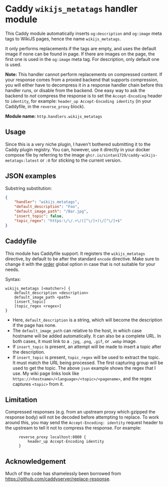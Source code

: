 Caddy `wikijs_metatags` handler module
=======================================

This Caddy module automatically inserts `og:description` and `og:image` meta tags to WikiJS pages, hence the name `wikijs_metatags`.

It only performs replacements if the tags are empty, and uses the default image if none can be found in page. If there are images on the page,
the first one is used in the `og:image` meta tag. For description, only default one is used.

**Note:** This handler cannot perform replacements on compressed content. If your response comes from a proxied backend that supports compression,
you will either have to decompress it in a response handler chain before this handler runs, or disable from the backend. One easy way to ask the
backend to _not_ compress the response is to set the `Accept-Encoding` header to `identity`, for example: `header_up Accept-Encoding identity`
(in your Caddyfile, in the `reverse_proxy` block).

**Module name:** `http.handlers.wikijs_metatags`

## Usage

Since this is a very niche plugin, I haven't bothered submitting it to the Caddy plugin registry. You can, however, use it directly in your
docker compose file by referring to the image `ghcr.io/sintan1729/caddy-wikijs-metatags:latest` or `:0` for sticking to the current version.


## JSON examples

Substring substitution:

```json
{
	"handler": "wikijs_metatags",
	"default_description": "Foo",
	"default_image_path": "/Bar.jpg",
	"insert_topic": false,
	"topic_regex": "https:\/\/.+\/([^\/]+)\/[^\/]+$"
}
```


## Caddyfile

This module has Caddyfile support. It registers the `wikijs_metatags` directive, by default to be after the standard `encode` directive.
Make sure to change it with the [order](https://caddyserver.com/docs/caddyfile/directives#directive-order) global option in case that is not
suitable for your needs.

Syntax:

```caddyfile
wikijs_metatags [<matcher>] {
	default_description <description>
	default_image_path <path>
	[insert_topic]
	[topic_regex <regex>]
}
```

- Here, `default_description` is a string, which will become the description if the page has none.
- The `default_image_path` can relative to the host, in which case hostname will be added automatically. It can also be a complete URL.
In both cases, it must link to a `.jpg`, `.png`, `.gif`, or `.webp` image.
- If `insert_topic` is present, an attempt will be made to insert a topic after the description. 
- If `insert_topic` is present, `topic_regex` will be used to extract the topic. It must match the URL being processed. The first capturing group
will be used to get the topic. The above `json` example shows the regex that I use. My wiki page links look like
`https://<hostname>/<language>/<topic>/<pagename>`, and the regex captures `<topic>` from it.


## Limitation

Compressed responses (e.g. from an upstream proxy which gzipped the response body) will not be decoded before attempting to replace. To work around
this, you may send the `Accept-Encoding: identity` request header to the upstream to tell it not to compress the response. For example:

```caddyfile
      reverse_proxy localhost:8080 {
          header_up Accept-Encoding identity
      }
```

## Acknowledgement

Much of the code has shamelessly been borrowed from https://github.com/caddyserver/replace-response.
